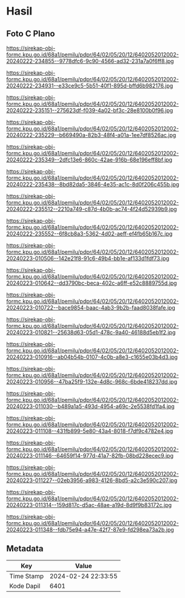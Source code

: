 # Hasil

## Foto C Plano

https://sirekap-obj-formc.kpu.go.id/68a1/pemilu/pdpr/64/02/05/20/12/6402052012002-20240222-234855--9778dfc6-9c90-4566-ad32-231a7a0f6ff8.jpg

https://sirekap-obj-formc.kpu.go.id/68a1/pemilu/pdpr/64/02/05/20/12/6402052012002-20240222-234931--e33ce9c5-5b51-40f1-895d-bffd6b982176.jpg

https://sirekap-obj-formc.kpu.go.id/68a1/pemilu/pdpr/64/02/05/20/12/6402052012002-20240222-235151--275623df-f039-4a02-bf3c-28e8100b0f96.jpg

https://sirekap-obj-formc.kpu.go.id/68a1/pemilu/pdpr/64/02/05/20/12/6402052012002-20240222-235229--b669490a-82b3-48f4-a01a-1ee7df8526ac.jpg

https://sirekap-obj-formc.kpu.go.id/68a1/pemilu/pdpr/64/02/05/20/12/6402052012002-20240222-235349--2dfc13e6-860c-42ae-916b-68e196eff8bf.jpg

https://sirekap-obj-formc.kpu.go.id/68a1/pemilu/pdpr/64/02/05/20/12/6402052012002-20240222-235438--8bd82da5-3846-4e35-ac1c-8d0f206c455b.jpg

https://sirekap-obj-formc.kpu.go.id/68a1/pemilu/pdpr/64/02/05/20/12/6402052012002-20240222-235512--2210a749-c87d-4b0b-ac74-4f24d52939b9.jpg

https://sirekap-obj-formc.kpu.go.id/68a1/pemilu/pdpr/64/02/05/20/12/6402052012002-20240222-235552--6f8cb8a3-5362-4d02-aeff-ef4fb65b167c.jpg

https://sirekap-obj-formc.kpu.go.id/68a1/pemilu/pdpr/64/02/05/20/12/6402052012002-20240223-010506--142e21f8-91c6-49b4-bb1e-af133d1fdf73.jpg

https://sirekap-obj-formc.kpu.go.id/68a1/pemilu/pdpr/64/02/05/20/12/6402052012002-20240223-010642--dd3790bc-beca-402c-a6ff-e52c8889755d.jpg

https://sirekap-obj-formc.kpu.go.id/68a1/pemilu/pdpr/64/02/05/20/12/6402052012002-20240223-010722--bace9854-baac-4ab3-9b2b-faad8038fafe.jpg

https://sirekap-obj-formc.kpu.go.id/68a1/pemilu/pdpr/64/02/05/20/12/6402052012002-20240223-010821--25638d63-05d1-478c-9a40-46188d5eb1f2.jpg

https://sirekap-obj-formc.kpu.go.id/68a1/pemilu/pdpr/64/02/05/20/12/6402052012002-20240223-010916--ab04b54b-0107-4c0b-a8e3-c1655e03b4d3.jpg

https://sirekap-obj-formc.kpu.go.id/68a1/pemilu/pdpr/64/02/05/20/12/6402052012002-20240223-010956--47ba25f9-132e-4d8c-968c-6bde418237dd.jpg

https://sirekap-obj-formc.kpu.go.id/68a1/pemilu/pdpr/64/02/05/20/12/6402052012002-20240223-011030--b489a1a5-493d-4954-a69c-2e5538fd1fa4.jpg

https://sirekap-obj-formc.kpu.go.id/68a1/pemilu/pdpr/64/02/05/20/12/6402052012002-20240223-011108--431fb899-5e80-43a4-8018-f7df9c4782e4.jpg

https://sirekap-obj-formc.kpu.go.id/68a1/pemilu/pdpr/64/02/05/20/12/6402052012002-20240223-011146--64659f14-977d-41a7-82fb-08bd228ecec9.jpg

https://sirekap-obj-formc.kpu.go.id/68a1/pemilu/pdpr/64/02/05/20/12/6402052012002-20240223-011227--02eb3956-a983-4126-8bd5-a2c3e590c207.jpg

https://sirekap-obj-formc.kpu.go.id/68a1/pemilu/pdpr/64/02/05/20/12/6402052012002-20240223-011314--159d817c-d5ac-48ae-a19d-8d9f9b83172c.jpg

https://sirekap-obj-formc.kpu.go.id/68a1/pemilu/pdpr/64/02/05/20/12/6402052012002-20240223-011348--fdb75e94-a47e-42f7-87e9-fd298ea73a2b.jpg


## Metadata

| Key        | Value               |
| ---------- | ------------------- |
| Time Stamp | 2024-02-24 22:33:55 |
| Kode Dapil | 6401                |



